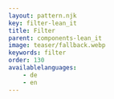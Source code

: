 ```yaml
---
layout: pattern.njk
key: filter-lean_it
title: Filter
parent: components-lean_it
image: teaser/fallback.webp
keywords: filter
order: 130
availablelanguages: 
    - de
    - en
---
```

